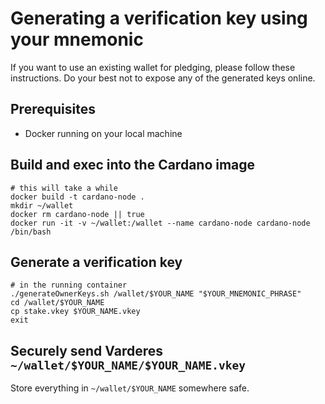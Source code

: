 # Generating a verification key using your mnemonic
If you want to use an existing wallet for pledging, please follow these instructions. Do your best not to expose any of the generated keys online. 

## Prerequisites
* Docker running on your local machine

## Build and exec into the Cardano image

```
# this will take a while
docker build -t cardano-node .
mkdir ~/wallet
docker rm cardano-node || true
docker run -it -v ~/wallet:/wallet --name cardano-node cardano-node /bin/bash
```

## Generate a verification key

```
# in the running container
./generateOwnerKeys.sh /wallet/$YOUR_NAME "$YOUR_MNEMONIC_PHRASE"
cd /wallet/$YOUR_NAME
cp stake.vkey $YOUR_NAME.vkey
exit
```

## Securely send Varderes `~/wallet/$YOUR_NAME/$YOUR_NAME.vkey`

Store everything in `~/wallet/$YOUR_NAME` somewhere safe.
